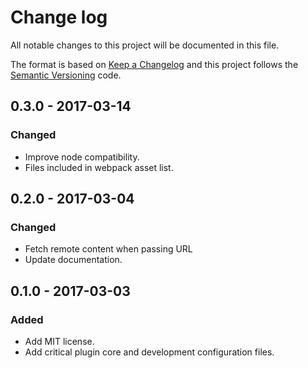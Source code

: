 # Change log
All notable changes to this project will be documented in this file.

The format is based on [Keep a Changelog](http://keepachangelog.com) and this project follows the [Semantic Versioning](http://semver.org) code.

## 0.3.0 - 2017-03-14
### Changed
- Improve node compatibility.
- Files included in webpack asset list.

## 0.2.0 - 2017-03-04
### Changed
- Fetch remote content when passing URL
- Update documentation.


## 0.1.0 - 2017-03-03
### Added
- Add MIT license.
- Add critical plugin core and development configuration files.
